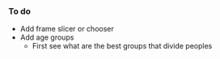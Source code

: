 ### To do

- Add frame slicer or chooser
- Add age groups
    - First see what are the best groups that divide peoples
